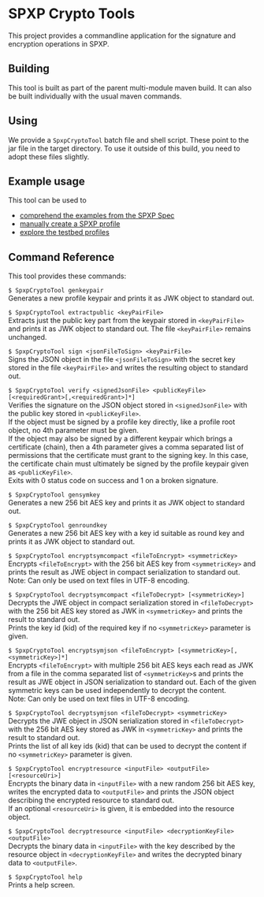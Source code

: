 # SPXP Crypto Tools
This project provides a commandline application for the signature and encryption
operations in SPXP.  

## Building
This tool is built as part of the parent multi-module maven build. It can also
be built individually with the usual maven commands.

## Using
We provide a `SpxpCryptoTool` batch file and shell script. These point to the
jar file in the target directory. To use it outside of this build, you need to
adopt these files slightly.

## Example usage
This tool can be used to
- [comprehend the examples from the SPXP Spec](./ComprehendSpecExamples.md)  
- [manually create a SPXP profile](./ManualProfileCreation.md)
- [explore the testbed profiles](./ExploreTestbedProfiles.md)

## Command Reference
This tool provides these commands:

`$ SpxpCryptoTool genkeypair`  
Generates a new profile keypair and prints it as JWK object to standard out.

`$ SpxpCryptoTool extractpublic <keyPairFile>`  
Extracts just the public key part from the keypair stored in `<keyPairFile>`
and prints it as JWK object to standard out. The file `<keyPairFile>` remains
unchanged.

`$ SpxpCryptoTool sign <jsonFileToSign> <keyPairFile>`  
Signs the JSON object in the file `<jsonFileToSign>` with the secret key stored
in the file `<keyPairFile>` and writes the resulting object to standard out.

`$ SpxpCryptoTool verify <signedJsonFile> <publicKeyFile> [<requiredGrant>[,<requiredGrant>]*]`  
Verifies the signature on the JSON object stored in `<signedJsonFile>` with the
public key stored in `<publicKeyFile>`.  
If the object must be signed by a profile key directly, like a profile root
object, no 4th parameter must be given.  
If the object may also be signed by a different keypair which brings a
certificate (chain), then a 4th parameter gives a comma separated list of
permissions that the certificate must grant to the signing key. In this case,
the certificate chain must ultimately be signed by the profile keypair given
as `<publicKeyFile>`.  
Exits with 0 status code on success and 1 on a broken signature.

`$ SpxpCryptoTool gensymkey`  
Generates a new 256 bit AES key and prints it as JWK object to standard out.

`$ SpxpCryptoTool genroundkey`  
Generates a new 256 bit AES key with a key id suitable as round key and prints
it as JWK object to standard out.

`$ SpxpCryptoTool encryptsymcompact <fileToEncrypt> <symmetricKey>`  
Encrypts `<fileToEncrypt>` with the 256 bit AES key from `<symmetricKey>` and
prints the result as JWE object in compact serialization to standard out.  
Note: Can only be used on text files in UTF-8 encoding.

`$ SpxpCryptoTool decryptsymcompact <fileToDecrypt> [<symmetricKey>]`  
Decrypts the JWE object in compact serialization stored in `<fileToDecrypt>`
with the 256 bit AES key stored as JWK in `<symmetricKey>` and prints the
result to standard out.  
Prints the key id (kid) of the required key if no `<symmetricKey>` parameter is
given.

`$ SpxpCryptoTool encryptsymjson <fileToEncrypt> [<symmetricKey>[,<symmetricKey>]*]`  
Encrypts `<fileToEncrypt>` with multiple 256 bit AES keys each read as JWK from
a file in the comma separated list of `<symmetricKey>`s and prints the result
as JWE object in JSON serialization to standard out. Each of the given
symmetric keys can be used independently to decrypt the content.  
Note: Can only be used on text files in UTF-8 encoding.

`$ SpxpCryptoTool decryptsymjson <fileToDecrypt> <symmetricKey>`  
Decrypts the JWE object in JSON serialization stored in `<fileToDecrypt>` with
the 256 bit AES key stored as JWK in `<symmetricKey>` and prints the result to
standard out.  
Prints the list of all key ids (kid) that can be used to decrypt the content if
no `<symmetricKey>` parameter is given.

`$ SpxpCryptoTool encryptresource <inputFile> <outputFile> [<resourceUri>]`  
Encrypts the binary data in `<inputFile>` with a new random 256 bit AES key,
writes the encrypted data to `<outputFile>` and prints the JSON object
describing the encrypted resource to standard out.  
If an optional `<resourceUri>` is given, it is embedded into the resource
object.

`$ SpxpCryptoTool decryptresource <inputFile> <decryptionKeyFile> <outputFile>`  
Decrypts the binary data in `<inputFile>` with the key described by the
resource object in `<decryptionKeyFile>` and writes the decrypted binary data
to `<outputFile>`.

`$ SpxpCryptoTool help`  
Prints a help screen.
